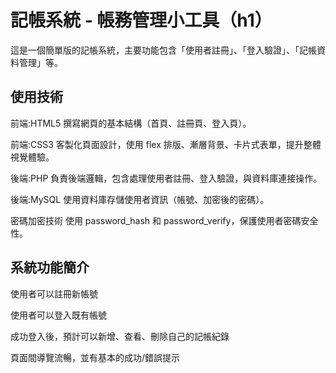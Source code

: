 # 記帳系統 - 帳務管理小工具（h1）
這是一個簡單版的記帳系統，主要功能包含「使用者註冊」、「登入驗證」、「記帳資料管理」等。

## 使用技術
前端:HTML5
撰寫網頁的基本結構（首頁、註冊頁、登入頁）。

前端:CSS3
客製化頁面設計，使用 flex 排版、漸層背景、卡片式表單，提升整體視覺體驗。

後端:PHP
負責後端邏輯，包含處理使用者註冊、登入驗證，與資料庫連接操作。

後端:MySQL
使用資料庫存儲使用者資訊（帳號、加密後的密碼）。

密碼加密技術
使用 password_hash 和 password_verify，保護使用者密碼安全性。

## 系統功能簡介
使用者可以註冊新帳號

使用者可以登入既有帳號

成功登入後，預計可以新增、查看、刪除自己的記帳紀錄

頁面間導覽流暢，並有基本的成功/錯誤提示

